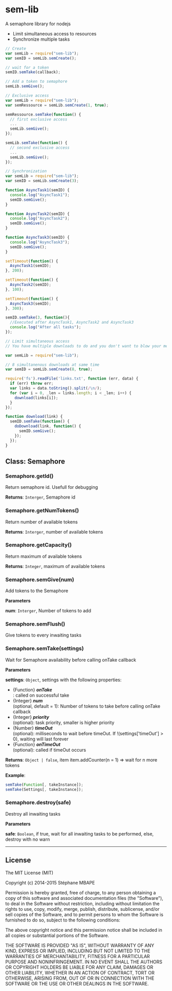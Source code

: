 sem-lib
=======
A semaphore library for nodejs
  - Limit simultaneous access to resources
  - Synchronize multiple tasks

```javascript
// Create
var semLib = require("sem-lib");
var semID = semLib.semCreate();

// wait for a token
semID.semTake(callback);

// Add a token to semaphore
semLib.semGive();
```

```javascript
// Exclusive access
var semLib = require("sem-lib");
var semRessource = semLib.semCreate(1, true);

semRessource.semTake(function() {
  // first exclusive access
  ...
  semLib.semGive();
});

semLib.semTake(function() {
  // second exclusive access
  ...
  semLib.semGive();
});
```

```javascript
// Synchronization
var semLib = require("sem-lib");
var semID = semLib.semCreate(3);

function AsyncTask1(semID) {
  console.log("AsyncTask1");
  semID.semGive();
}

function AsyncTask2(semID) {
  console.log("AsyncTask2");
  semID.semGive();
}

function AsyncTask3(semID) {
  console.log("AsyncTask3");
  semID.semGive();
}

setTimeout(function() {
  AsyncTask1(semID);
}, 200);

setTimeout(function() {
  AsyncTask2(semID);
}, 100);

setTimeout(function() {
  AsyncTask3(semID);
}, 300);

semID.semTake(3, function(){
  //Executed after AsyncTask1, AsyncTask2 and AsyncTask3
  console.log("After all tasks");
});
```

```javascript
// Limit simultaneous access
// You have multiple downloads to do and you don't want to blow your memory nor cpu

var semLib = require("sem-lib");

// 8 simultanenous downloads at same time
var semID = semLib.semCreate(8, true);

require('fs').readFile('links.txt', function (err, data) {
  if (err) throw err;
  var links = data.toString().split(/\n/);
  for (var i = 0, _len = links.length; i < _len; i++) {
    download(links[i]);
  }
});

function download(link) {
  semID.semTake(function() {
    doDownload(link, function() {
      semID.semGive();
    });
  });
}

```

## Class: Semaphore


### Semaphore.getId() 

Return semaphore id. Usefull for debugging

**Returns**: `Interger`, Semaphore id

### Semaphore.getNumTokens() 

Return number of available tokens

**Returns**: `Interger`, number of available tokens

### Semaphore.getCapacity() 

Return maximum of available tokens

**Returns**: `Integer`, maximum of available tokens

### Semaphore.semGive(num) 

Add tokens to the Semaphore

**Parameters**

**num**: `Interger`, Number of tokens to add


### Semaphore.semFlush() 

Give tokens to every inwaiting tasks


### Semaphore.semTake(settings) 

Wait for Semaphore availability before calling onTake callback

**Parameters**

**settings**: `Object`, settings with the following properties:
<ul>
<li>{Function} <b><em>onTake</em></b></li>: called on successful take
<li>{Integer} <b><em>num</em></b></li>(optional, default = 1): Number of tokens to take before calling onTake callback
<li>{Integer} <b><em>priority</em></b></li>(optional): task priority, smaller is higher priority
<li>{Number} <b><em>timeOut</em></b></li>(optional): milliseconds to wait before timeOut. If !(settings['timeOut'] > 0), waiting will last forever
<li>{Function} <b><em>onTimeOut</em></b></li>(optional): called if timeOut occurs
</ul>

**Returns**: `Object | false`, item item.addCounter(n = 1) => wait for n more tokens

**Example**:
```js
semTake(Function[, takeInstance]);
semTake(Settings[, takeInstance]);
```

### Semaphore.destroy(safe) 

Destroy all inwaiting tasks

**Parameters**

**safe**: `Boolean`, if true, wait for all inwaiting tasks to be performed, else, destroy with no warn




* * *

License
-------
The MIT License (MIT)

Copyright (c) 2014-2015 Stéphane MBAPE

Permission is hereby granted, free of charge, to any person obtaining a copy
of this software and associated documentation files (the "Software"), to deal
in the Software without restriction, including without limitation the rights
to use, copy, modify, merge, publish, distribute, sublicense, and/or sell
copies of the Software, and to permit persons to whom the Software is
furnished to do so, subject to the following conditions:

The above copyright notice and this permission notice shall be included in all
copies or substantial portions of the Software.

THE SOFTWARE IS PROVIDED "AS IS", WITHOUT WARRANTY OF ANY KIND, EXPRESS OR
IMPLIED, INCLUDING BUT NOT LIMITED TO THE WARRANTIES OF MERCHANTABILITY,
FITNESS FOR A PARTICULAR PURPOSE AND NONINFRINGEMENT. IN NO EVENT SHALL THE
AUTHORS OR COPYRIGHT HOLDERS BE LIABLE FOR ANY CLAIM, DAMAGES OR OTHER
LIABILITY, WHETHER IN AN ACTION OF CONTRACT, TORT OR OTHERWISE, ARISING FROM,
OUT OF OR IN CONNECTION WITH THE SOFTWARE OR THE USE OR OTHER DEALINGS IN THE
SOFTWARE.
